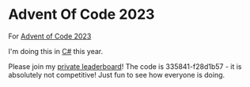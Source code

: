 # Advent Of Code 2023

For [Advent of Code 2023](https://adventofcode.com/2023)

I'm doing this in [C#](https://learn.microsoft.com/en-us/dotnet/csharp/) this year.

Please join my [private leaderboard](https://adventofcode.com/2023/leaderboard/private/view/335841)! The code is 335841-f28d1b57 - it is absolutely not competitive! Just fun to see how everyone is doing.
